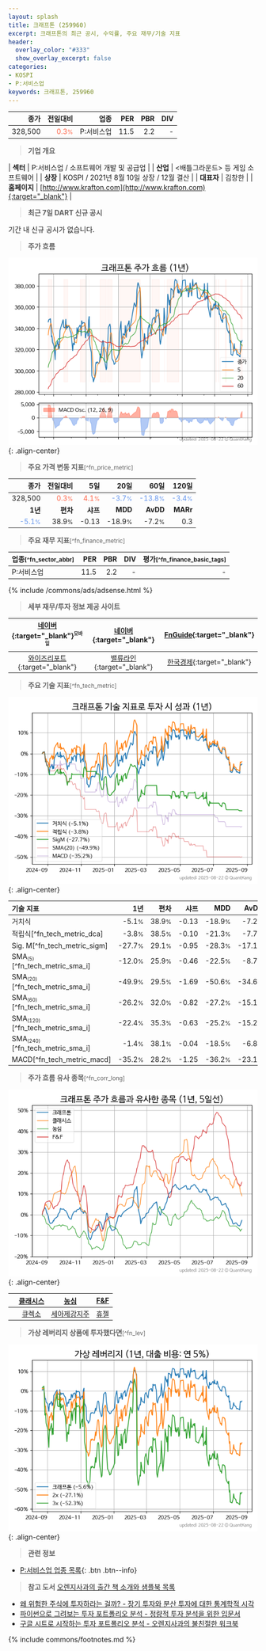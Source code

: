 ```yaml
---
layout: splash
title: 크래프톤 (259960)
excerpt: 크래프톤의 최근 공시, 수익률, 주요 재무/기술 지표
header:
  overlay_color: "#333"
  show_overlay_excerpt: false
categories:
- KOSPI
- P:서비스업
keywords: 크래프톤, 259960
---
```


| **종가** | **전일대비** | **업종** | **PER** | **PBR** | **DIV** |
| -------: | -----------: | -------: | ------: | ------: | ------: |
| 328,500 | <span style="color: tomato">0.3<small>%</small></span> | P:서비스업 | 11.5 | 2.2 | - |

<!-- more -->


> **기업 개요**<a id="company"></a>

| <span style="white-space:nowrap;">**섹터**</span> | P:서비스업 / 소프트웨어 개발 및 공급업 |
| <span style="white-space:nowrap;">**산업**</span> | <배틀그라운드> 등 게임 소프트웨어 |
| <span style="white-space:nowrap;">**상장**</span> | KOSPI / 2021년 8월 10일 상장 / 12월 결산 |
| <span style="white-space:nowrap;">**대표자**</span> | 김창한 |
| <span style="white-space:nowrap;">**홈페이지**</span> | [http://www.krafton.com](http://www.krafton.com){:target="_blank"} |


> **최근 7일 DART 신규 공시**<a id="dart"></a>

기간 내 신규 공시가 없습니다.


> **주가 흐름**<a id="price"></a>

![259960](/stock/images/259960.png){: .align-center}


> **주요 가격 변동 지표**<small>[^fn_price_metric]</small>

| **종가** | **전일대비** | **5일** | **20일** | **60일** | **120일** |
| -------: | -----------: | ------: | -------: | -------: | --------: |
| 328,500 | <span style="color: tomato">0.3<small>%</small></span> | <span style="color: tomato">4.1<small>%</small></span> | <span style="color: cornflowerblue">-3.7<small>%</small></span> | <span style="color: cornflowerblue">-13.8<small>%</small></span> | <span style="color: cornflowerblue">-3.4<small>%</small></span> |
| **1년** | **편차** | **샤프** | **MDD** | **AvDD** | **MARr** |
| <span style="color: cornflowerblue">-5.1<small>%</small></span> | 38.9<small>%</small> | -0.13 | -18.9<small>%</small> | -7.2<small>%</small> | 0.3 |


> **주요 재무 지표**<small>[^fn_finance_metric]</small>

| **업종**<small>[^fn_sector_abbr]</small> | **PER** | **PBR** | **DIV** | **평가**<small>[^fn_finance_basic_tags]</small> |
| :--------------------------------------- | ------: | ------: | ------: | ----------------------------------------------: |
| P:서비스업 | 11.5 | 2.2 | - | - |



{% include /commons/ads/adsense.html %}

> **세부 재무/투자 정보 제공 사이트**

| [네이버](https://m.stock.naver.com/domestic/stock/259960/finance/summary){:target="_blank"}<sup><small>모바일</small></sup> | [네이버](https://finance.naver.com/item/coinfo.naver?code=259960){:target="_blank"} | [FnGuide](https://comp.fnguide.com/SVO2/ASP/SVD_Invest.asp?gicode=A259960&MenuYn=Y){:target="_blank"} |
| :---: | :---: | :---: |
| [와이즈리포트](https://comp.wisereport.co.kr/company/c1040001.aspx?cmp_cd=259960){:target="_blank"} | [밸류라인](https://www.valueline.co.kr/finance/summary/259960){:target="_blank"} | [한국경제](https://markets.hankyung.com/stock/259960/financial-summary){:target="_blank"} |


> **주요 기술 지표**<small>[^fn_tech_metric]</small>


![259960](/stock/images/259960_tech.png){: .align-center}

| **기술 지표** | **1년** | **편차** | **샤프** | **MDD** | **AvDD** |
| :------------ | ------: | -----------: | -------: | ------: | -------: |
| 거치식 | -5.1<small>%</small> | 38.9<small>%</small> | -0.13 | -18.9<small>%</small> | -7.2<small>%</small> |
| 적립식[^fn_tech_metric_dca] | -3.8<small>%</small> | 38.5<small>%</small> | -0.10 | -21.3<small>%</small> | -7.7<small>%</small> |
| Sig. M[^fn_tech_metric_sigm] | -27.7<small>%</small> | 29.1<small>%</small> | -0.95 | -28.3<small>%</small> | -17.1<small>%</small> |
| SMA<small><sub>(5)</sub></small>[^fn_tech_metric_sma_i] | -12.0<small>%</small> | 25.9<small>%</small> | -0.46 | -22.5<small>%</small> | -8.7<small>%</small> |
| SMA<small><sub>(20)</sub></small>[^fn_tech_metric_sma_i] | -49.9<small>%</small> | 29.5<small>%</small> | -1.69 | -50.6<small>%</small> | -34.6<small>%</small> |
| SMA<small><sub>(60)</sub></small>[^fn_tech_metric_sma_i] | -26.2<small>%</small> | 32.0<small>%</small> | -0.82 | -27.2<small>%</small> | -15.1<small>%</small> |
| SMA<small><sub>(120)</sub></small>[^fn_tech_metric_sma_i] | -22.4<small>%</small> | 35.3<small>%</small> | -0.63 | -25.2<small>%</small> | -15.2<small>%</small> |
| SMA<small><sub>(240)</sub></small>[^fn_tech_metric_sma_i] | -1.4<small>%</small> | 38.1<small>%</small> | -0.04 | -18.5<small>%</small> | -6.8<small>%</small> |
| MACD[^fn_tech_metric_macd] | -35.2<small>%</small> | 28.2<small>%</small> | -1.25 | -36.2<small>%</small> | -23.1<small>%</small> |


> **주가 흐름 유사 종목**<a id="corr"></a><small>[^fn_corr_long]</small>

![259960](/stock/images/259960_corr.png){: .align-center}

|       | [클래시스](/214150/) | [농심](/004370/) | [F&F](/383220/) |
| :---: | :------------------------------------: | :------------------------------------: | :------------------------------------: |
|       | [큐렉소](/060280/) | [세아제강지주](/003030/) | [휴젤](/145020/) |


> **가상 레버리지 상품에 투자했다면**<a id="2x"></a><small>[^fn_lev]</small>

![259960](/stock/images/259960_2x.png){: .align-center}


> **관련 정보**

- [P:서비스업 업종 목록](/stats/sector/kospi_업종_서비스업_종목/){: .btn .btn--info}

> **참고 도서** [오렌지사과의 출간 책 소개와 샘플북 목록](https://kongdori.tistory.com/691)

- [왜 위험한 주식에 투자하라는 걸까? - 장기 투자와 분산 투자에 대한 통계학적 시각](https://kongdori.tistory.com/421)
- [파이썬으로 그려보는 투자 포트폴리오 분석  - 정량적 투자 분석을 위한 입문서](https://kongdori.tistory.com/643)
- [구글 시트로 시작하는 투자 포트폴리오 분석 - 오렌지사과의 불친절한 워크북](https://kongdori.tistory.com/449)


{% include commons/footnotes.md %}